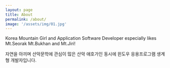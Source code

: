 ```yaml
---
layout: page
title: About
permalink: /about/
image: '/assets/img/01.jpg'
---
```


Korea Mountain Girl and Application Software Developer especially likes Mt.Seorak Mt.Bukhan and Mt.Jiri!

자연을 아끼며 산악문학에 관심이 많은 산악 애호가인 동시에 윈도우 응용프로그램 생계형 개발자입니다.